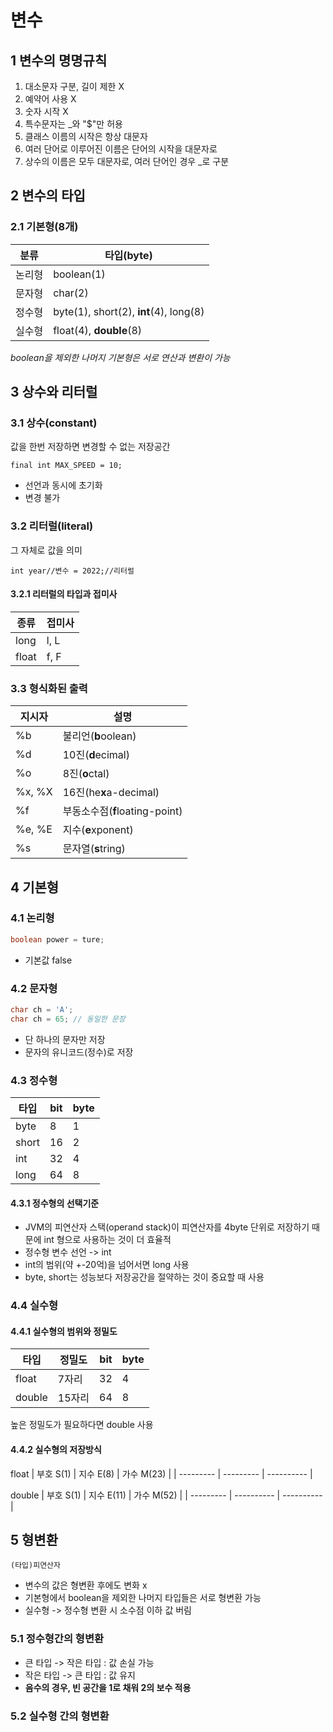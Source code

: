 # 변수
## 1 변수의 명명규칙
1. 대소문자 구분, 길이 제한 X
2. 예약어 사용 X
3. 숫자 시작 X
4. 특수문자는 \_와 "$"만 허용
5. 클래스 이름의 시작은 항상 대문자
6. 여러 단어로 이루어진 이름은 단어의 시작을 대문자로
7. 상수의 이름은 모두 대문자로, 여러 단어인 경우 \_로 구분


## 2 변수의 타입
### 2.1 기본형(8개)
| 분류   | 타입(byte)                   |
| ------ | ---------------------- |
| 논리형 | boolean(1)                |
| 문자형 | char(2)                   |
| 정수형 | byte(1), short(2), **int**(4), long(8) |
| 실수형 | float(4), **double**(8)          |

*boolean을 제외한 나머지 기본형은 서로 연산과 변환이 가능*

## 3 상수와 리터럴
### 3.1 상수(constant)
값을 한번 저장하면 변경할 수 없는 저장공간

	final int MAX_SPEED = 10;

* 선언과 동시에 초기화
* 변경 불가

### 3.2 리터럴(literal)
그 자체로 값을 의미

	int year//변수 = 2022;//리터럴

#### 3.2.1 리터럴의 타입과 접미사
| 종류   | 접미사 |
| ------ | ------ |
| long   | l, L   |
| float  | f, F   |

### 3.3 형식화된 출력

| 지시자 | 설명                           |
| ------ | ------------------------------ |
| %b     | 불리언(**b**oolean)            |
| %d     | 10진(**d**ecimal)              |
| %o     | 8진(**o**ctal)                 |
| %x, %X | 16진(he**x**a-decimal)         |
| %f     | 부동소수점(**f**loating-point) |
| %e, %E | 지수(**e**xponent)             |
| %s     | 문자열(**s**tring)             |

## 4 기본형
### 4.1 논리형
```java
boolean power = ture;
```
* 기본값 false

### 4.2 문자형
```java
char ch = 'A';
char ch = 65; // 동일한 문장
```
* 단 하나의 문자만 저장
* 문자의 유니코드(정수)로 저장

### 4.3 정수형
| 타입  | bit | byte |
| ----- | --- | ---- |
| byte  | 8   | 1    |
| short | 16  | 2    |
| int   | 32  | 4    |
| long  | 64  | 8    |

#### 4.3.1 정수형의 선택기준
* JVM의 피연산자 스택(operand stack)이 피연산자를 4byte 단위로 저장하기 때문에 int 형으로 사용하는 것이 더 효율적
* 정수형 변수 선언 -> int
* int의 범위(약 +-20억)을 넘어서면 long 사용
* byte, short는 성능보다 저장공간을 절약하는 것이 중요할 때 사용

### 4.4 실수형
#### 4.4.1 실수형의 범위와 정밀도
| 타입   | 정밀도 | bit | byte |
| ------ | ------ | --- | ---- |
| float  | 7자리  | 32  | 4    |
| double | 15자리 | 64  | 8     |

높은 정밀도가 필요하다면 double 사용

#### 4.4.2 실수형의 저장방식
float
| 부호 S(1) | 지수 E(8) | 가수 M(23) |
| --------- | --------- | ---------- |

double
| 부호 S(1) | 지수 E(11) | 가수 M(52) |
| --------- | ---------- | ---------- |

## 5 형변환
	(타입)피연산자

* 변수의 값은 형변환 후에도 변화 x
* 기본형에서 boolean을 제외한 나머지 타입들은 서로 형변환 가능
* 실수형 -> 정수형 변환 시 소수점 이하 값 버림

### 5.1 정수형간의 형변환
* 큰 타입 -> 작은 타입 : 값 손실 가능
* 작은 타입 -> 큰 타입 : 값 유지
* **음수의 경우, 빈 공간을 1로 채워 2의 보수 적용**

### 5.2 실수형 간의 형변환